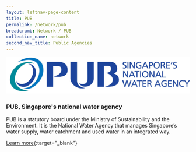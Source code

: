 ```yaml
---
layout: leftnav-page-content
title: PUB
permalink: /network/pub
breadcrumb: Network / PUB
collection_name: network
second_nav_title: Public Agencies
---
```


<div class="networklogo">
<a href="https://www.pub.gov.sg/?utm_source=openinnovationnetwork.sg&utm_medium=referral">
<img src="/images/PUB-LOGO_full-colour_primary.jpg" alt="1">
</a>
  </div>

<h3>PUB, Singapore's national water agency</h3>

PUB is a statutory board under the Ministry of Sustainability and the Environment. It is the National Water Agency that manages Singapore’s water supply, water catchment and used water in an integrated way. 

[Learn more](https://www.pub.gov.sg/?utm_source=openinnovationnetwork.sg&utm_medium=referral){:target="_blank"}
